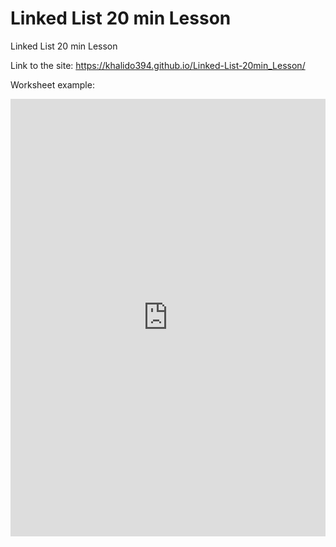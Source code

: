 # Linked List 20 min Lesson
Linked List 20 min Lesson

Link to the site: https://khalido394.github.io/Linked-List-20min_Lesson/

Worksheet example:
<iframe height="700px" width="100%" src="https://repl.it/repls/SimpleSnoopyDrupal?lite=true" scrolling="no" frameborder="no" allowtransparency="true" allowfullscreen="true" sandbox="allow-forms allow-pointer-lock allow-popups allow-same-origin allow-scripts allow-modals"></iframe>
